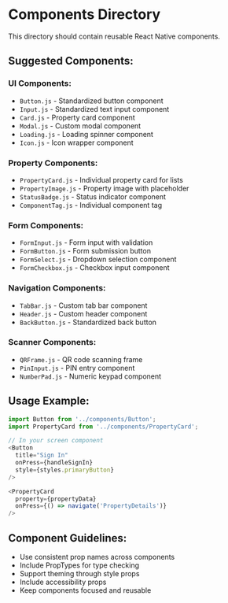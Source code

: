 # Components Directory

This directory should contain reusable React Native components.

## Suggested Components:

### UI Components:
- `Button.js` - Standardized button component
- `Input.js` - Standardized text input component
- `Card.js` - Property card component
- `Modal.js` - Custom modal component
- `Loading.js` - Loading spinner component
- `Icon.js` - Icon wrapper component

### Property Components:
- `PropertyCard.js` - Individual property card for lists
- `PropertyImage.js` - Property image with placeholder
- `StatusBadge.js` - Status indicator component
- `ComponentTag.js` - Individual component tag

### Form Components:
- `FormInput.js` - Form input with validation
- `FormButton.js` - Form submission button
- `FormSelect.js` - Dropdown selection component
- `FormCheckbox.js` - Checkbox input component

### Navigation Components:
- `TabBar.js` - Custom tab bar component
- `Header.js` - Custom header component
- `BackButton.js` - Standardized back button

### Scanner Components:
- `QRFrame.js` - QR code scanning frame
- `PinInput.js` - PIN entry component
- `NumberPad.js` - Numeric keypad component

## Usage Example:
```javascript
import Button from '../components/Button';
import PropertyCard from '../components/PropertyCard';

// In your screen component
<Button 
  title="Sign In" 
  onPress={handleSignIn}
  style={styles.primaryButton}
/>

<PropertyCard 
  property={propertyData}
  onPress={() => navigate('PropertyDetails')}
/>
```

## Component Guidelines:
- Use consistent prop names across components
- Include PropTypes for type checking
- Support theming through style props
- Include accessibility props
- Keep components focused and reusable
